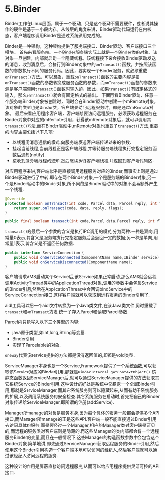 # 5.Binder

Binder工作在Linux层面，属于一个驱动，只是这个驱动不需要硬件，或者说其操作的硬件是基于一小段内存。从线层的角度来讲，Binder驱动代码运行在内核态，客户端程序调用Binder是通过系统调用完成的。

Binder是一种架构，这种架构提供了服务端接口、Binder驱动、客户端接口三个模块。
首先来看服务端。一个Binder服务端实际上就是一个Binder类的对象，该对象一旦创建，内部就启动一个隐藏线程。该线程接下来会接收Binder驱动发送的消息，收到消息后，会执行到Binder对象中的``onTransact()``函数，并按照该函数的参数执行不同的服务代码。因此，要实现一个Binder服务，就必须重载``onTransact()``方法。可以想象，重载``onTransact()``函数的主要内容是把``onTransact()``函数的参数转换成服务函数的参数，而``onTransact()``函数的参数来源是客户端调用``transact()``函数时输入的，因此，如果``transact()``有固定格式的输入，那么``onTransact()``就会有固定格式的输出。
下面再看Binder驱动，任意一个服务端Binder对象被创建时，同时会在Binder驱动中创建一个mRemote对象，该对象的类型也是Binder类。客户端要访问远程服务时，都是通过mRemote对象。
最后来看应用程序客户端，客户端想要访问远程服务，必须获取远程服务在Binder对象中对应的mRemote引用，获得该mRemote对象后，就可以调用其``transact()``方法,而在Binder驱动中,mRemote对象也重载了``transact()``方法,重载的内容主要包括以下几项:

+ 以线程间消息通信的模式,向服务端发送客户端传递过来的参数.
+ 挂起当前线程,当前线程正是客户端线程,并等待服务端线程执行完指定服务函数后通知(notify).
+ 接收到服务端线程的通知,然后继续执行客户端线程,并返回到客户端代码区.

对应用程序来讲,客户端似乎是直接调用远程服务对应的Binder,而事实上则是通过Binder驱动进行了中转.即存在两个Binder对象,一个是服务端的Binder对象,另一个是Binder驱动中的Binder对象,所不同的是Binder驱动中的对象不会再额外产生一个线程.

```java
@Override
protected boolean onTransact(int code, Parcel data, Parcel reply, int flags) throws RemoteException {
    return super.onTransact(code, data, reply, flags);
}
```

```java
public final boolean transact(int code,Parcel data,Parcel reply, int flags){}
```

``transact()``的最后一个参数的含义是执行IPC调用的模式,分为两种:一种是双向,用常量0表示,其含义是服务端执行完指定服务后会返回一定的数据;另一种是单向,用常量1表示,其含义是不返回任何数据.

```java
public interface ServiceConnection {
    public void onServiceConnected(ComponentName name,IBinder service);
    public void onServiceDisconnected(ComponentName name);
}
```

客户端请求AMS启动某个Service后,该Service如果正常启动,那么AMS就会远程调用ActivityThread类中的ApplicationThread对象,调用的参数中会包含Service的Binder引用,然后在ApplicationThread中会回调bindService中的ServiceConnection接口.这样客户端就可以获取到远程服务的Binder引用了.

aidl工具可以把一个aidl文件转换为一个Java类文件,在该Java类文件,同时重载了``transact``和``onTransact``方法,统一了存入Parcel和读取Parcel参数.

Parcel内只能写入以下三个类型的内容:

+ java原子类型,如int,long,String等变量.
+ Binder引用
+ 实现了Parcelable的对象.

``oneway``代表该service提供的方法都是没有返回值的,即都是void类型.

ServiceManager本身也是一个Service,Framework提供了一个系统函数,可以获取该Service对应的Binder引用,那就是``BinderInternal.getContextObject()``.该静态函数返回ServiceManager后,就可以通过ServiceManager提供的方法获取其它系统Service的Binder引用.这种设计的好处是系统中仅暴露一个全局Binder引用,那就是ServiceManager,而其它系统服务则可以隐藏起来,从而有助于系统服务的扩展,以及调用系统服务的安全检查.其它系统服务在启动时,首先把自己的Binder对象传递给ServiceManager,即所谓的注册(addService).

Manager所manage的对象是服务本身,因为每个具体的服务一般都会提供多个API接口,而Manager所manage的正是这些API.客户端一般不能直接通过Binder引用去访问具体的服务,而是要经过一个Manager,相应的Manager类对客户端是可见的,而远程的服务类对客户端则是隐藏的.而这些Manager的类内部都会有一个远程服务Binder的变量,而且在一般情况下,这些Manager的构造函数参数中会包含这个Binder对象.简单地讲,即先通过ServiceManager获取远程服务的Binder引用,然后使用这个Binder引用构造一个客户端本地可以访问的经纪人,然后客户端就可以通过该经纪人访问远程的服务.

这种设计的作用是屏蔽直接访问远程服务,从而可以给应用程序提供灵活可控的API接口.
